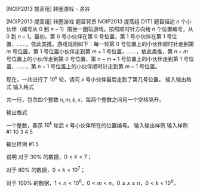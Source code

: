 



[NOIP2013 提高组] 转圈游戏 - 洛谷














[NOIP2013 提高组] 转圈游戏
题目背景
NOIP2013 提高组 D1T1
题目描述
$n$ 个小伙伴（编号从 $0$ 到 $n-1$）围坐一圈玩游戏。按照顺时针方向给 $n$ 个位置编号，从 $0$ 到 $n-1$。最初，第 $0$ 号小伙伴在第 $0$ 号位置，第 $1$ 号小伙伴在第 $1$ 号位置，……，依此类推。游戏规则如下：每一轮第 $0$ 号位置上的小伙伴顺时针走到第 $m$ 号位置，第 $1$ 号位置小伙伴走到第 $m+1$ 号位置，……，依此类推，第 $n - m$ 号位置上的小伙伴走到第 $0$ 号位置，第 $n - m+1$ 号位置上的小伙伴走到第 $1$ 号位置，……，第 $n-1$ 号位置上的小伙伴顺时针走到第 $m-1$ 号位置。

现在，一共进行了 ${10}^k$ 轮，请问 $x$ 号小伙伴最后走到了第几号位置。
输入输出格式
输入格式

共一行，包含四个整数 $n, m, k, x$，每两个整数之间用一个空格隔开。

输出格式

一个整数，表示 ${10}^k$ 轮后 $x$ 号小伙伴所在的位置编号。
输入输出样例
输入样例 #1
10 3 4 5

输出样例 #1
5

说明
对于 $30\%$ 的数据，$0 < k < 7$；

对于 $80\%$ 的数据，$0 < k < {10}^7$；

对于 $100\%$ 的数据，$1 < n < {10}^6$，$0 < m < n$，$0 \le x \le n$，$0 < k < {10}^9$。






